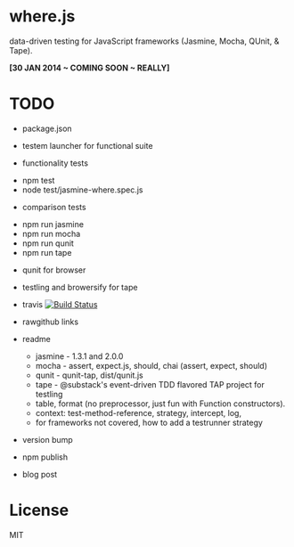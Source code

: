 where.js
========

data-driven testing for JavaScript frameworks (Jasmine, Mocha, QUnit, & Tape).

__[30 JAN 2014 ~ COMING SOON ~ REALLY]__

# TODO
+ package.json
+ testem launcher for functional suite

+ functionality tests
- npm test 
- node test/jasmine-where.spec.js 
+ comparison tests
- npm run jasmine
- npm run mocha
- npm run qunit
- npm run tape

+ qunit for browser
+ testling and browersify for tape

+ travis [![Build Status](https://travis-ci.org/dfkaye/where.js.png)](https://travis-ci.org/dfkaye/where.js)

+ rawgithub links

+ readme
  - jasmine - 1.3.1 and 2.0.0
  - mocha - assert, expect.js, should, chai (assert, expect, should)
  - qunit - qunit-tap, dist/qunit.js
  - tape - @substack's event-driven TDD flavored TAP project for testling
  - table, format (no preprocessor, just fun with Function constructors).
  - context: test-method-reference, strategy, intercept, log, 
  - for frameworks not covered, how to add a testrunner strategy
+ version bump
+ npm publish
+ blog post

# License

MIT